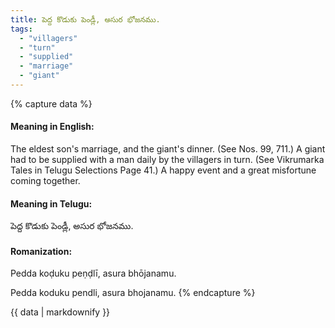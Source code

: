 ```yaml
---
title: పెద్ద కొడుకు పెండ్లీ, అసుర భోజనము.
tags:
  - "villagers"
  - "turn"
  - "supplied"
  - "marriage"
  - "giant"
---
```


{% capture data %}
#### Meaning in English:
The eldest son's marriage, and the giant's dinner.
(See Nos. 99, 711.)
A giant had to be supplied with a man daily by the villagers in turn.
(See Vikrumarka Tales in Telugu Selections Page 41.)
A happy event and a great misfortune coming together.

#### Meaning in Telugu:
పెద్ద కొడుకు పెండ్లీ, అసుర భోజనము.

#### Romanization:
Pedda koḍuku peṇḍlī, asura bhōjanamu.

Pedda koduku pendli, asura bhojanamu.
{% endcapture %}

{{ data | markdownify }}

